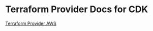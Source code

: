 # Terraform Provider Docs for CDK

[Terraform Provider AWS](./terraform-provider-aws/index.html.markdown)